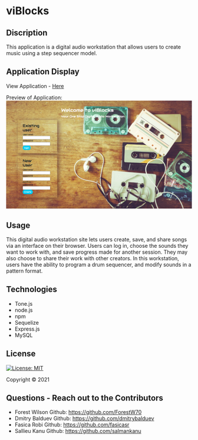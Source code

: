 # viBlocks

## Discription 

This application is a digital audio workstation that allows users to create music using a step sequencer model.


## Application Display  

View Application - [Here](https://viblocks.herokuapp.com/login)

Preview of Application:
![Application image](/public/images/webpagescreenshot.png)

## Usage

This digital audio workstation site lets users create, save, and share songs via an interface on their browser. Users can log in, choose the sounds they want to work with, and save progress made for another session. They may also choose to share their work with other creators. In this workstation, users have the ability to program a drum sequencer, and modify sounds in a pattern format. 

## Technologies 

* Tone.js
* node.js
* npm 
* Sequelize
* Express.js
* MySQL

## License

[![License: MIT](https://img.shields.io/badge/License-MIT-yellow.svg)](https://opensource.org/licenses/MIT)

Copyright © 2021 

## Questions - Reach out to the Contributors  

* Forest Wilson
 Github: https://github.com/ForestW70
* Dmitry Balduev
 Github: https://github.com/dmitrybalduev
* Fasica Robi 
 Github: https://github.com/fasicasr
* Sallieu Kanu 
  Github: https://github.com/salmankanu
  